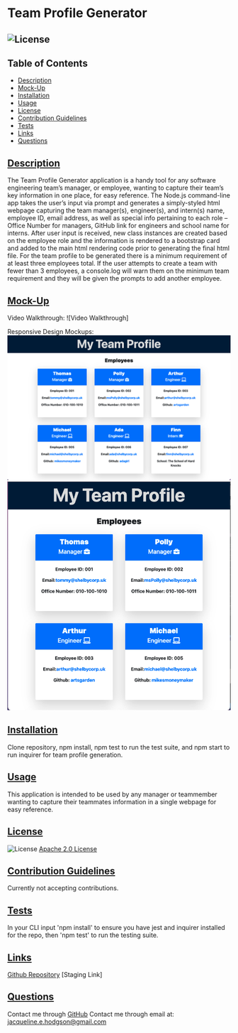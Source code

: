
# Team Profile Generator
## ![License](https://img.shields.io/badge/License-Apache_2.0-blue.svg) 

## Table of Contents
- [Description](#description)
- [Mock-Up](#mock-up)
- [Installation](#installation)
- [Usage](#usage)
- [License](#license)
- [Contribution Guidelines](#contribution-guidelines)
- [Tests](#tests)
- [Links](#links)
- [Questions](#questions)

## [Description](#table-of-contents)
The Team Profile Generator application is a handy tool for any software engineering team’s manager, or employee, wanting to capture their team’s key information in one place, for easy reference. The Node.js command-line app takes the user’s input via prompt and generates a simply-styled html webpage capturing the team manager(s), engineer(s), and intern(s) name, employee ID, email address, as well as special info pertaining to each role – Office Number for managers, GitHub link for engineers and school name for interns. After user input is received, new class instances are created based on the employee role and the information is rendered to a bootstrap card and added to the main html rendering code prior to generating the final html file. For the team profile to be generated there is a minimum requirement of at least three employees total. If the user attempts to create a team with fewer than 3 employees, a console.log will warn them on the minimum team requirement and they will be given the prompts to add another employee.

## [Mock-Up](#table-of-contents)

Video Walkthrough:
![Video Walkthrough]

Responsive Design Mockups:
![Laptop Mockup](dist/images/Screenshot_Laptop.png)
![Tablet Screenshot](dist/images/Screenshot_Tablet.png)

## [Installation](#table-of-contents)
Clone repository, npm install, npm test to run the test suite, and npm start to run inquirer for team profile generation.

## [Usage](#table-of-contents)
This application is intended to be used by any manager or teammember wanting to capture their teammates information in a single webpage for easy reference.

## [License](#table-of-contents)
![License](https://img.shields.io/badge/License-Apache_2.0-blue.svg)
[Apache 2.0 License](https://www.apache.org/licenses/LICENSE-2.0)

## [Contribution Guidelines](#table-of-contents)
Currently not accepting contributions.

## [Tests](#table-of-contents)
In your CLI input 'npm install' to ensure you have jest and inquirer installed for the repo, then 'npm test' to run the testing suite.

## [Links](#table-of-contents)
[Github Repository](https://github.com/jacih/Team-Profile-Generator)
[Staging Link]

## [Questions](#table-of-contents)
Contact me through [GitHub](https://github.com/jacih)
Contact me through email at: [jacqueline.e.hodgson@gmail.com](mailto:jacqueline.e.hodgson@gmail.com)
